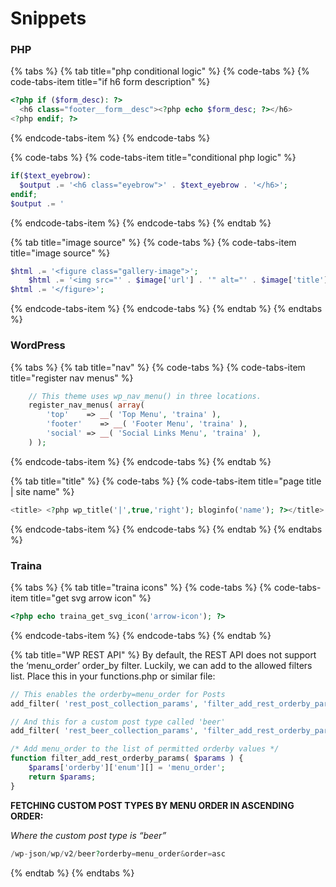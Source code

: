 # Snippets

### PHP

{% tabs %}
{% tab title="php conditional logic" %}
{% code-tabs %}
{% code-tabs-item title="if h6 form description" %}
```php
<?php if ($form_desc): ?>
  <h6 class="footer__form__desc"><?php echo $form_desc; ?></h6>
<?php endif; ?>
```
{% endcode-tabs-item %}
{% endcode-tabs %}

{% code-tabs %}
{% code-tabs-item title="conditional php logic" %}
```php
if($text_eyebrow):
  $output .= '<h6 class="eyebrow">' . $text_eyebrow . '</h6>';
endif;
$output .= '

```
{% endcode-tabs-item %}
{% endcode-tabs %}
{% endtab %}

{% tab title="image source" %}
{% code-tabs %}
{% code-tabs-item title="image source" %}
```php
$html .= '<figure class="gallery-image">';
    $html .= '<img src="' . $image['url'] . '" alt="' . $image['title'] . '" />';
$html .= '</figure>';
```
{% endcode-tabs-item %}
{% endcode-tabs %}
{% endtab %}
{% endtabs %}

### WordPress

{% tabs %}
{% tab title="nav" %}
{% code-tabs %}
{% code-tabs-item title="register nav menus" %}
```php
	// This theme uses wp_nav_menu() in three locations.
	register_nav_menus( array(
		'top'    => __( 'Top Menu', 'traina' ),
		'footer'    => __( 'Footer Menu', 'traina' ),
		'social' => __( 'Social Links Menu', 'traina' ),
	) );
```
{% endcode-tabs-item %}
{% endcode-tabs %}
{% endtab %}

{% tab title="title" %}
{% code-tabs %}
{% code-tabs-item title="page title \| site name" %}
```php
<title>	<?php wp_title('|',true,'right'); bloginfo('name'); ?></title>
```
{% endcode-tabs-item %}
{% endcode-tabs %}
{% endtab %}
{% endtabs %}

### Traina

{% tabs %}
{% tab title="traina icons" %}
{% code-tabs %}
{% code-tabs-item title="get svg arrow icon" %}
```php
<?php echo traina_get_svg_icon('arrow-icon'); ?>
```
{% endcode-tabs-item %}
{% endcode-tabs %}
{% endtab %}

{% tab title="WP REST API" %}
By default, the REST API does not support the ‘menu\_order’ order\_by filter. Luckily, we can add to the allowed filters list. Place this in your functions.php or similar file:

```php
// This enables the orderby=menu_order for Posts
add_filter( 'rest_post_collection_params', 'filter_add_rest_orderby_params', 10, 1 );

// And this for a custom post type called 'beer'
add_filter( 'rest_beer_collection_params', 'filter_add_rest_orderby_params', 10, 1 );

/* Add menu_order to the list of permitted orderby values */
function filter_add_rest_orderby_params( $params ) {
	$params['orderby']['enum'][] = 'menu_order';
	return $params;
}
```

**FETCHING CUSTOM POST TYPES BY MENU ORDER IN ASCENDING ORDER:**

_Where the custom post type is “beer”_

```php
/wp-json/wp/v2/beer?orderby=menu_order&order=asc
```
{% endtab %}
{% endtabs %}

